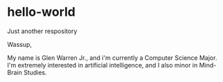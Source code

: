 # hello-world
Just another respository

Wassup,

My name is Glen Warren Jr., and i'm currently a Computer Science Major.
I'm extremely interested in artificial intelligence, and I also minor in Mind-Brain Studies.
